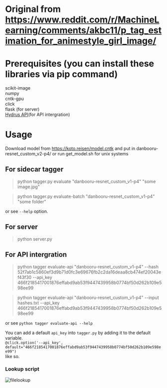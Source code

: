 # Original from https://www.reddit.com/r/MachineLearning/comments/akbc11/p_tag_estimation_for_animestyle_girl_image/
# Prerequisites (you can install these libraries via pip command)
scikit-image  
numpy  
cntk-gpu  
click  
flask (for server)  
[Hydrus API](https://gitlab.com/cryzed/hydrus-api)(for API intergration)

# Usage
Download model from https://koto.reisen/model.cntk and put in danbooru-resnet_custom_v2-p4/ or run get_model.sh for unix systems  
## For sidecar tagger
> python tagger.py evaluate "danbooru-resnet_custom_v1-p4" "some image.jpg"  

> python tagger.py evaluate-batch "danbooru-resnet_custom_v1-p4" "some folder"  

or see `--help` option.
## For server
> python server.py

## For API intergration
> python tagger evaluate-api "danbooru-resnet_custom_v1-p4" --hash 52f7ab1c5860ef3d9b71d0fc3e69676fb2c2da16deaa8cb474ef20043ef43f30 --api_key 466f2185417001876effabd9ab53f9447439958b0774bf50d262b109e598ee99  

> python tagger evaluate-api "danbooru-resnet_custom_v1-p4" --input hashes.txt --api_key 466f2185417001876effabd9ab53f9447439958b0774bf50d262b109e598ee99  

or see `python tagger evaluate-api --help`

You can add a default `api_key` into `tagger.py` by adding it to the default variable.  
```@click.option('--api_key', default="466f2185417001876effabd9ab53f9447439958b0774bf50d262b109e598ee99")```  
like so.  

### Lookup script  
![filelookup](DeepDanbooru.png)
